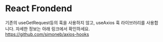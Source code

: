 # React Frondend

기존의 useGetRequest등의 훅을 사용하지 않고, useAxios 훅 라이브러리를 사용합니다. 자세한 정보는 아래 링크에서 확인하세요.  
https://github.com/simoneb/axios-hooks
